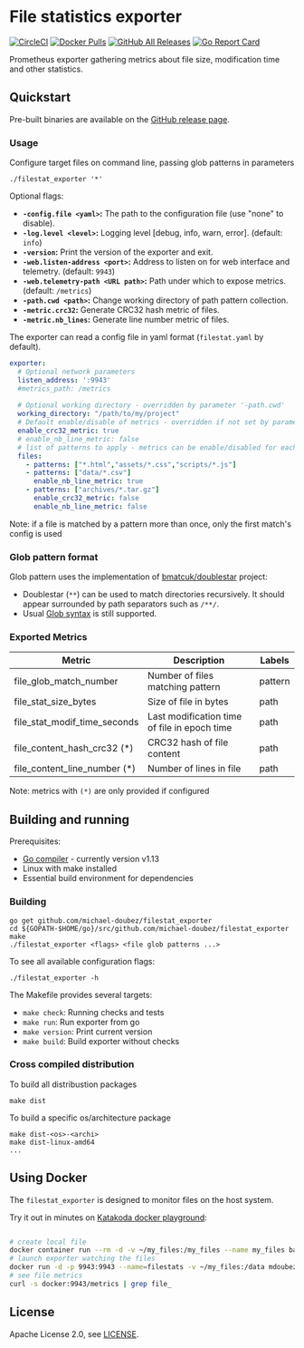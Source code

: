 # File statistics exporter

[![CircleCI](https://circleci.com/gh/michael-doubez/filestat_exporter/tree/master.svg?style=shield)][circleci]
[![Docker Pulls](https://img.shields.io/docker/pulls/mdoubez/filestat_exporter.svg?maxAge=604800)][dockerhub]
[![GitHub All Releases](https://img.shields.io/github/downloads/michael-doubez/filestat_exporter/total)][releases]
[![Go Report Card](https://goreportcard.com/badge/github.com/michael-doubez/filestat_exporter)][goreportcard]

Prometheus exporter gathering metrics about file size, modification time and other statistics.

## Quickstart

Pre-built binaries are available on the [GitHub release page][releases].

### Usage

Configure target files on command line, passing glob patterns in parameters

    ./filestat_exporter '*'

Optional flags:
* __`-config.file <yaml>`:__ The path to the configuration file (use "none" to disable).
* __`-log.level <level>`:__ Logging level \[debug, info, warn, error\]. (default: `info`)
* __`-version`:__ Print the version of the exporter and exit.
* __`-web.listen-address <port>`:__ Address to listen on for web interface and telemetry. (default: `9943`)
* __`-web.telemetry-path <URL path>`:__ Path under which to expose metrics. (default: `/metrics`)
* __`-path.cwd <path>`:__ Change working directory of path pattern collection.
* __`-metric.crc32`:__ Generate CRC32 hash metric of files.
* __`-metric.nb_lines`:__ Generate line number metric of files.

The exporter can read a config file in yaml format (`filestat.yaml` by default).

```yaml
exporter:
  # Optional network parameters
  listen_address: ':9943'
  #metrics_path: /metrics
  
  # Optional working directory - overridden by parameter '-path.cwd'
  working_directory: "/path/to/my/project"
  # Default enable/disable of metrics - overridden if not set by parameter '-metric.*'
  enable_crc32_metric: true
  # enable_nb_line_metric: false
  # list of patterns to apply - metrics can be enable/disabled for each group
  files:
    - patterns: ["*.html","assets/*.css","scripts/*.js"]
    - patterns: ["data/*.csv"]
      enable_nb_line_metric: true
    - patterns: ["archives/*.tar.gz"]
      enable_crc32_metric: false
      enable_nb_line_metric: false
```

Note: if a file is matched by a pattern more than once, only the first match's config is used

### Glob pattern format

Glob pattern uses the implementation of [bmatcuk/doublestar](https://github.com/bmatcuk/doublestar#patterns) project:
* Doublestar (`**`) can be used to match directories recursively. It should appear surrounded by path separators such as `/**/`.
* Usual [Glob syntax](https://en.wikipedia.org/wiki/Glob_(programming)#Syntax) is still supported.


### Exported Metrics

| Metric                       | Description                                  | Labels   |
| ---------------------------- | -------------------------------------------- | -------- |
| file_glob_match_number       | Number of files matching pattern             | pattern  |
| file_stat_size_bytes         | Size of file in bytes                        | path     |
| file_stat_modif_time_seconds | Last modification time of file in epoch time | path     |
| file_content_hash_crc32  (*) | CRC32 hash of file content                   | path     |
| file_content_line_number (*) | Number of lines in file                      | path     |

Note: metrics with `(*)` are only provided if configured


## Building and running

Prerequisites:

* [Go compiler](https://golang.org/dl/) - currently version v1.13
* Linux with make installed
* Essential build environment for dependencies

### Building

    go get github.com/michael-doubez/filestat_exporter
    cd ${GOPATH-$HOME/go}/src/github.com/michael-doubez/filestat_exporter
    make
    ./filestat_exporter <flags> <file glob patterns ...>

To see all available configuration flags:

    ./filestat_exporter -h

The Makefile provides several targets:
* `make check`: Running checks and tests
* `make run`: Run exporter from go
* `make version`: Print current version
* `make build`: Build exporter without checks

### Cross compiled distribution

To build all distribustion packages

    make dist

To build a specific os/architecture package

    make dist-<os>-<archi>
    make dist-linux-amd64
    ...

## Using Docker
The `filestat_exporter` is designed to monitor files on the host system.

Try it out in minutes on [Katakoda docker playground][dockerplay]:
```bash

# create local file
docker container run --rm -d -v ~/my_files:/my_files --name my_files bash -c 'echo "Hello world" > /my_files/sample.txt'
# launch exporter watching the files
docker run -d -p 9943:9943 --name=filestats -v ~/my_files:/data mdoubez/filestat_exporter -path.cwd /data '*'
# see file metrics
curl -s docker:9943/metrics | grep file_
```

## License

Apache License 2.0, see [LICENSE](https://github.com/michael-doubez/filestat_exporter/blob/master/LICENSE).


[circleci]: https://circleci.com/gh/michael-doubez/filestat_exporter
[dockerhub]: https://hub.docker.com/r/mdoubez/filestat_exporter/
[goreportcard]: https://goreportcard.com/report/github.com/michael-doubez/filestat_exporter
[dockerplay]: https://www.katacoda.com/courses/docker/playground
[releases]: https://github.com/michael-doubez/filestat_exporter/releases
